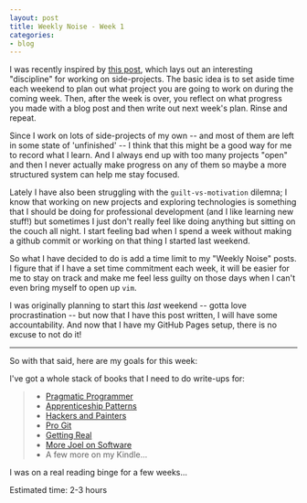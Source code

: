 ```yaml
---
layout: post
title: Weekly Noise - Week 1
categories:
- blog
---
```

I was recently inspired by [this post](http://techblog.ironfroggy.com/2010/10/weekly-noise-quiet-before-storm.html), which lays out an interesting "discipline" for
working on side-projects.  The basic idea is to set aside time each weekend to plan out what project you are going to work on during the coming week.  Then, after the
week is over, you reflect on what progress you made with a blog post and then write out next week's plan. Rinse and repeat.

Since I work on lots of side-projects of my own -- and most of them are left in some state of 'unfinished' -- I think that this might be a good way for me to record what
I learn.  And I always end up with too many projects "open" and then I never actually make progress on any of them so maybe a more structured system can help me stay
focused.

Lately I have also been struggling with the `guilt-vs-motivation` dilemna; I know that working on new projects and exploring technologies is something that I
should be doing for professional development (and I like learning new stuff!) but sometimes I just don't really feel like doing anything but sitting on the couch all
night.  I start feeling bad when I spend a week without making a github commit or working on that thing I started last weekend.  

So what I have decided to do is add a
time limit to my "Weekly Noise" posts.  I figure that if I have a set time commitment each week, it will be easier for me to stay on track and make me feel less guilty
on those days when I can't even bring myself to open up `vim`.

I was originally planning to start this *last* weekend -- gotta love procrastination -- but now that I have this post written, I will have some accountability.  And now
that I have my GitHub Pages setup, there is no excuse to not do it!

---

So with that said, here are my goals for this week:

I've got a whole stack of books that I need to do write-ups for:

>* [Pragmatic Programmer](http://www.pragprog.com/the-pragmatic-programmer)
>* [Apprenticeship Patterns](http://apprenticeship-patterns.labs.oreilly.com/)
>* [Hackers and Painters](http://oreilly.com/catalog/9780596006624/)
>* [Pro Git](http://progit.org/book/)
>* [Getting Real](http://gettingreal.37signals.com/toc.php)
>* [More Joel on Software](http://www.amazon.com/More-Joel-Software-Occasionally-Developers/dp/1430209879)
>* A few more on my Kindle...

I was on a real reading binge for a few weeks...

Estimated time: 2-3 hours
